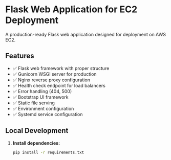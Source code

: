 # Flask Web Application for EC2 Deployment

A production-ready Flask web application designed for deployment on AWS EC2.

## Features

- ✅ Flask web framework with proper structure
- ✅ Gunicorn WSGI server for production
- ✅ Nginx reverse proxy configuration
- ✅ Health check endpoint for load balancers
- ✅ Error handling (404, 500)
- ✅ Bootstrap UI framework
- ✅ Static file serving
- ✅ Environment configuration
- ✅ Systemd service configuration

## Local Development

1. **Install dependencies:**
   ```bash
   pip install -r requirements.txt